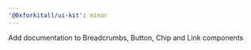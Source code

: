 ```yaml
---
'@0xforkitall/ui-kit': minor
---
```


Add documentation to Breadcrumbs, Button, Chip and Link components
